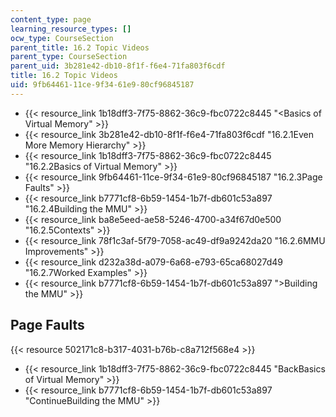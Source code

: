```yaml
---
content_type: page
learning_resource_types: []
ocw_type: CourseSection
parent_title: 16.2 Topic Videos
parent_type: CourseSection
parent_uid: 3b281e42-db10-8f1f-f6e4-71fa803f6cdf
title: 16.2 Topic Videos
uid: 9fb64461-11ce-9f34-61e9-80cf96845187
---
```


*   {{< resource_link 1b18dff3-7f75-8862-36c9-fbc0722c8445 "\<Basics of Virtual Memory" >}}
*   {{< resource_link 3b281e42-db10-8f1f-f6e4-71fa803f6cdf "16.2.1Even More Memory Hierarchy" >}}
*   {{< resource_link 1b18dff3-7f75-8862-36c9-fbc0722c8445 "16.2.2Basics of Virtual Memory" >}}
*   {{< resource_link 9fb64461-11ce-9f34-61e9-80cf96845187 "16.2.3Page Faults" >}}
*   {{< resource_link b7771cf8-6b59-1454-1b7f-db601c53a897 "16.2.4Building the MMU" >}}
*   {{< resource_link ba8e5eed-ae58-5246-4700-a34f67d0e500 "16.2.5Contexts" >}}
*   {{< resource_link 78f1c3af-5f79-7058-ac49-df9a9242da20 "16.2.6MMU Improvements" >}}
*   {{< resource_link d232a38d-a079-6a68-e793-65ca68027d49 "16.2.7Worked Examples" >}}
*   {{< resource_link b7771cf8-6b59-1454-1b7f-db601c53a897 "\>Building the MMU" >}}

Page Faults
-----------

{{< resource 502171c8-b317-4031-b76b-c8a712f568e4 >}}

*   {{< resource_link 1b18dff3-7f75-8862-36c9-fbc0722c8445 "BackBasics of Virtual Memory" >}}
*   {{< resource_link b7771cf8-6b59-1454-1b7f-db601c53a897 "ContinueBuilding the MMU" >}}